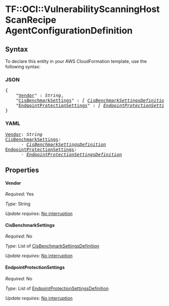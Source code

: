 # TF::OCI::VulnerabilityScanningHostScanRecipe AgentConfigurationDefinition

## Syntax

To declare this entity in your AWS CloudFormation template, use the following syntax:

### JSON

<pre>
{
    "<a href="#vendor" title="Vendor">Vendor</a>" : <i>String</i>,
    "<a href="#cisbenchmarksettings" title="CisBenchmarkSettings">CisBenchmarkSettings</a>" : <i>[ <a href="cisbenchmarksettingsdefinition.md">CisBenchmarkSettingsDefinition</a>, ... ]</i>,
    "<a href="#endpointprotectionsettings" title="EndpointProtectionSettings">EndpointProtectionSettings</a>" : <i>[ <a href="endpointprotectionsettingsdefinition.md">EndpointProtectionSettingsDefinition</a>, ... ]</i>
}
</pre>

### YAML

<pre>
<a href="#vendor" title="Vendor">Vendor</a>: <i>String</i>
<a href="#cisbenchmarksettings" title="CisBenchmarkSettings">CisBenchmarkSettings</a>: <i>
      - <a href="cisbenchmarksettingsdefinition.md">CisBenchmarkSettingsDefinition</a></i>
<a href="#endpointprotectionsettings" title="EndpointProtectionSettings">EndpointProtectionSettings</a>: <i>
      - <a href="endpointprotectionsettingsdefinition.md">EndpointProtectionSettingsDefinition</a></i>
</pre>

## Properties

#### Vendor

_Required_: Yes

_Type_: String

_Update requires_: [No interruption](https://docs.aws.amazon.com/AWSCloudFormation/latest/UserGuide/using-cfn-updating-stacks-update-behaviors.html#update-no-interrupt)

#### CisBenchmarkSettings

_Required_: No

_Type_: List of <a href="cisbenchmarksettingsdefinition.md">CisBenchmarkSettingsDefinition</a>

_Update requires_: [No interruption](https://docs.aws.amazon.com/AWSCloudFormation/latest/UserGuide/using-cfn-updating-stacks-update-behaviors.html#update-no-interrupt)

#### EndpointProtectionSettings

_Required_: No

_Type_: List of <a href="endpointprotectionsettingsdefinition.md">EndpointProtectionSettingsDefinition</a>

_Update requires_: [No interruption](https://docs.aws.amazon.com/AWSCloudFormation/latest/UserGuide/using-cfn-updating-stacks-update-behaviors.html#update-no-interrupt)

